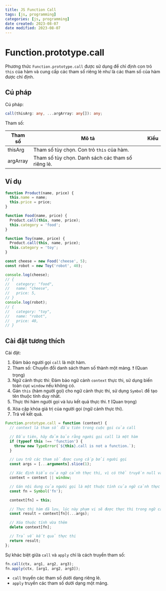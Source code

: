 ```yaml
---
title: JS Function Call
tags: [js, programming]
categories: [js, programming]
date created: 2023-08-07
date modified: 2023-08-07
---
```


# Function.prototype.call

Phương thức `Function.prototype.call` được sử dụng để chỉ định con trỏ `this` của hàm và cung cấp các tham số riêng lẻ như là các tham số của hàm được chỉ định.

## Cú pháp

Cú pháp:

```ts
call(thisArg: any, ...argArray: any[]): any;
```

Tham số:

| Tham số  | Mô tả                                       | Kiểu |
| -------- | ------------------------------------------- | ---- |
| thisArg  | Tham số tùy chọn. Con trỏ `this` của hàm.    |      |
| argArray | Tham số tùy chọn. Danh sách các tham số riêng lẻ. |      |

## Ví dụ

```js
function Product(name, price) {
  this.name = name;
  this.price = price;
}

function Food(name, price) {
  Product.call(this, name, price);
  this.category = 'food';
}

function Toy(name, price) {
  Product.call(this, name, price);
  this.category = 'toy';
}

const cheese = new Food('cheese', 5);
const robot = new Toy('robot', 40);

console.log(cheese);
// {
//   category: "food",
//   name: "cheese",
//   price: 5,
// }
console.log(robot);
// {
//   category: "toy",
//   name: "robot",
//   price: 40,
// }
```

## Cài đặt tương thích

Cài đặt:

1. Đảm bảo người gọi `call` là một hàm.
2. Tham số: Chuyển đổi danh sách tham số thành một mảng. ❗️ (Quan trọng)
3. Ngữ cảnh thực thi: Đảm bảo ngữ cảnh `context` thực thi, sử dụng biến toàn cục `window` nếu không có.
4. Gán `this` (hàm người gọi) cho ngữ cảnh thực thi, sử dụng `Symbol` để tạo tên thuộc tính duy nhất.
5. Thực thi hàm người gọi và lưu kết quả thực thi. ❗️ (Quan trọng)
6. Xóa cặp khóa giá trị của người gọi (ngữ cảnh thực thi).
7. Trả về kết quả.

```js
Function.prototype.call = function (context) {
  // context là tham số đầu tiên trong cuộc gọi của call

  // Đầu tiên, hãy đảm bảo rằng người gọi call là một hàm
  if (typeof this !== 'function') {
    throw new TypeError(`${this}.call is not a function.`);
  }

  // Lưu trữ các tham số được cung cấp bởi người gọi
  const args = [...arguments].slice(1);

  // Xác định kiểu của ngữ cảnh thực thi, vì có thể truyền null và undefined
  context = context || window;

  // Gán nội dung của người gọi là một thuộc tính của ngữ cảnh thực thi, để đảm bảo không xung đột với các khóa trong ngữ cảnh thực thi
  const fn = Symbol('fn');

  context[fn] = this;

  // Thực thi hàm đã lưu, lúc này phạm vi sẽ được thực thi trong ngữ cảnh của đối tượng gọi, thay đổi con trỏ `this`
  const result = context[fn](...args);

  // Xóa thuộc tính vừa thêm
  delete context[fn];

  // Trả về kết quả thực thi
  return result;
};
```

Sự khác biệt giữa `call` và `apply` chỉ là cách truyền tham số:

```js
fn.call(ctx, arg1, arg2, arg3);
fn.apply(ctx, [arg1, arg2, arg3]);
```

- `call` truyền các tham số dưới dạng riêng lẻ.
- `apply` truyền các tham số dưới dạng một mảng.
